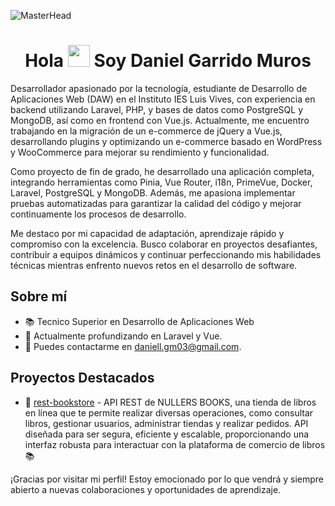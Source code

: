 ![MasterHead](https://i.pinimg.com/originals/77/ca/a3/77caa32884d735d439ade45ba37feaf2.gif)
<h1 align="center">Hola <img src="https://media.giphy.com/media/hvRJCLFzcasrR4ia7z/giphy.gif" width="35"> Soy Daniel Garrido Muros</h1>

Desarrollador apasionado por la tecnología, estudiante de Desarrollo de Aplicaciones Web (DAW) en el Instituto IES Luis Vives, con experiencia en backend utilizando Laravel, PHP, y bases de datos como PostgreSQL y MongoDB, así como en frontend con Vue.js. Actualmente, me encuentro trabajando en la migración de un e-commerce de jQuery a Vue.js, desarrollando plugins y optimizando un e-commerce basado en WordPress y WooCommerce para mejorar su rendimiento y funcionalidad.

Como proyecto de fin de grado, he desarrollado una aplicación completa, integrando herramientas como Pinia, Vue Router, i18n, PrimeVue, Docker, Laravel, PostgreSQL y MongoDB. Además, me apasiona implementar pruebas automatizadas para garantizar la calidad del código y mejorar continuamente los procesos de desarrollo.

Me destaco por mi capacidad de adaptación, aprendizaje rápido y compromiso con la excelencia. Busco colaborar en proyectos desafiantes, contribuir a equipos dinámicos y continuar perfeccionando mis habilidades técnicas mientras enfrento nuevos retos en el desarrollo de software.

## Sobre mí
- 📚 Tecnico Superior en Desarrollo de Aplicaciones Web
- 🌱 Actualmente profundizando en Laravel y Vue.
- 📧 Puedes contactarme en [daniell.gm03@gmail.com](mailto:daniell.gm03@gmail.com).

## Proyectos Destacados
- 🚀 [rest-bookstore](https://github.com/Danniellgm03/rest-bookstore) - API REST de NULLERS BOOKS, una tienda de libros en línea que te permite realizar diversas operaciones, como consultar libros, gestionar usuarios, administrar tiendas y realizar pedidos. API diseñada para ser segura, eficiente y escalable, proporcionando una interfaz robusta para interactuar con la plataforma de comercio de libros 📚

¡Gracias por visitar mi perfil! Estoy emocionado por lo que vendrá y siempre abierto a nuevas colaboraciones y oportunidades de aprendizaje.
